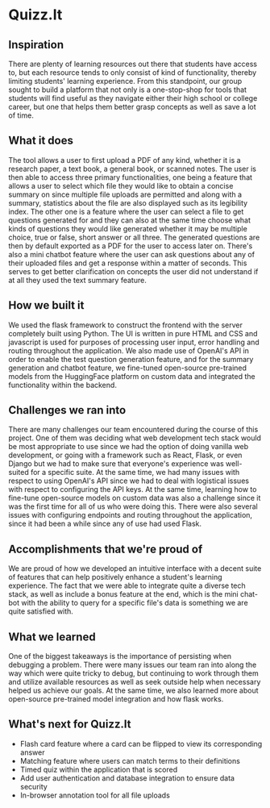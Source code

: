 # Quizz.It

## Inspiration

There are plenty of learning resources out there that students have access to, but each resource tends to only consist of kind of functionality, thereby limiting students' learning experience. From this standpoint, our group sought to build a platform that not only is a one-stop-shop for tools that students will find useful as they navigate either their high school or college career, but one that helps them better grasp concepts as well as save a lot of time.

## What it does

The tool allows a user to first upload a PDF of any kind, whether it is a research paper, a text book, a general book, or scanned notes. The user is then able to access three primary functionalities, one being a feature that allows a user to select which file they would like to obtain a concise summary on since multiple file uploads are permitted and along with a summary, statistics about the file are also displayed such as its legibility index. The other one is a feature where the user can select a file to get questions generated for and they can also at the same time choose what kinds of questions they would like generated whether it may be multiple choice, true or false, short answer or all three. The generated questions are then by default exported as a PDF for the user to access later on. There's also a mini chatbot feature where the user can ask questions about any of their uploaded files and get a response within a matter of seconds. This serves to get better clarification on concepts the user did not understand if at all they used the text summary feature.

## How we built it

We used the flask framework to construct the frontend with the server completely built using Python. The UI is written in pure HTML and CSS and javascript is used for purposes of processing user input, error handling and routing throughout the application. We also made use of OpenAI's API in order to enable the test question generation feature, and for the summary generation and chatbot feature, we fine-tuned open-source pre-trained models from the HuggingFace platform on custom data and integrated the functionality within the backend.

## Challenges we ran into

There are many challenges our team encountered during the course of this project. One of them was deciding what web development tech stack would be most appropriate to use since we had the option of doing vanilla web development, or going with a framework such as React, Flask, or even Django but we had to make sure that everyone's experience was well-suited for a specific suite. At the same time, we had many issues with respect to using OpenAI's API since we had to deal with logistical issues with respect to configuring the API keys. At the same time, learning how to fine-tune open-source models on custom data was also a challenge since it was the first time for  all of us who were doing this. There were also several issues with configuring endpoints and routing throughout the application, since it had been a while since any of use had used Flask.

## Accomplishments that we're proud of

We are proud of how we developed an intuitive interface with a decent suite of features that can help positively enhance a student's learning experience. The fact that we were able to integrate quite a diverse tech stack, as well as include a bonus feature at the end, which is the mini chat-bot with the ability to query for a specific file's data is something we are quite satisfied with. 

## What we learned

One of the biggest takeaways is the importance of persisting when debugging a problem. There were many issues our team ran into along the way which were quite tricky to debug, but continuing to work through them and utilize available resources as well as seek outside help when necessary helped us achieve our goals. At the same time, we also learned more about open-source pre-trained model integration and how flask works.

## What's next for Quizz.It
- Flash card feature where a card can be flipped to view its corresponding answer
- Matching feature where users can match terms to their definitions
- Timed quiz within the application that is scored
- Add user authentication and database integration to ensure data security
- In-browser annotation tool for all file uploads
